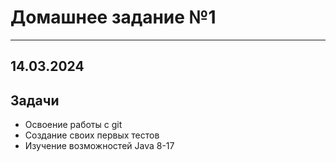 # Домашнее задание №1

---
14.03.2024
---

## Задачи

- Освоение работы с git
- Создание своих первых тестов
- Изучение возможностей Java 8-17


